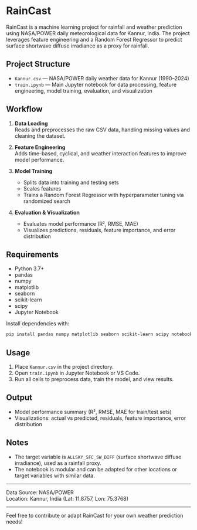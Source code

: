 # RainCast

RainCast is a machine learning project for rainfall and weather prediction using NASA/POWER daily meteorological data for Kannur, India. The project leverages feature engineering and a Random Forest Regressor to predict surface shortwave diffuse irradiance as a proxy for rainfall.

## Project Structure

- `Kannur.csv` — NASA/POWER daily weather data for Kannur (1990–2024)
- `train.ipynb` — Main Jupyter notebook for data processing, feature engineering, model training, evaluation, and visualization

## Workflow

1. **Data Loading**  
   Reads and preprocesses the raw CSV data, handling missing values and cleaning the dataset.

2. **Feature Engineering**  
   Adds time-based, cyclical, and weather interaction features to improve model performance.

3. **Model Training**  
   - Splits data into training and testing sets
   - Scales features
   - Trains a Random Forest Regressor with hyperparameter tuning via randomized search

4. **Evaluation & Visualization**  
   - Evaluates model performance (R², RMSE, MAE)
   - Visualizes predictions, residuals, feature importance, and error distribution

## Requirements

- Python 3.7+
- pandas
- numpy
- matplotlib
- seaborn
- scikit-learn
- scipy
- Jupyter Notebook

Install dependencies with:
```sh
pip install pandas numpy matplotlib seaborn scikit-learn scipy notebook
```

## Usage

1. Place `Kannur.csv` in the project directory.
2. Open `train.ipynb` in Jupyter Notebook or VS Code.
3. Run all cells to preprocess data, train the model, and view results.

## Output

- Model performance summary (R², RMSE, MAE for train/test sets)
- Visualizations: actual vs predicted, residuals, feature importance, error distribution

## Notes

- The target variable is `ALLSKY_SFC_SW_DIFF` (surface shortwave diffuse irradiance), used as a rainfall proxy.
- The notebook is modular and can be adapted for other locations or target variables with similar data.

---

Data Source: NASA/POWER  
Location: Kannur, India (Lat: 11.8757, Lon: 75.3768)

---

Feel free to contribute or adapt RainCast for your own weather prediction needs!